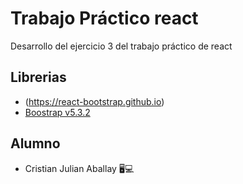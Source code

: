 # Trabajo Práctico react

Desarrollo del ejercicio 3 del trabajo práctico de react

## Librerias

- (https://react-bootstrap.github.io)
- [Boostrap v5.3.2](https://getbootstrap.com/)

## Alumno

- Cristian Julian Aballay 🖥💻